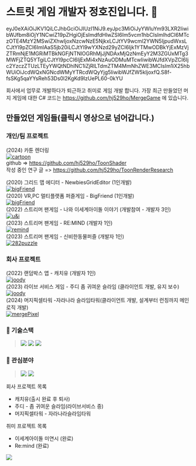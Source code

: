 # 스트릿 게임 개발자 정호진입니다. 👋

eyJ0eXAiOiJKV1QiLCJhbGciOiJIUzI1NiJ9.eyJpc3MiOiJyYWluYm93LXR2IiwibWJfbm8iOjY1NCwiZ19pZHgiOjEsImdfdHlwZSI6Im5vcm1hbCIsImlhdCI6MTczOTE4MzY2MSwiZXhwIjoxNzcwNzE5NjkxLCJtYV9wcml2YWN5IjpudWxsLCJtYl9pZCI6ImlAaS5jb20iLCJtYl9wYXNzd29yZCI6Ijk1YTMwODBkYjExMzVjZTRmNjE1MGRiMTBkNGFjNTNlOGRhMjJjNDAxMjQzNmEyY2M3ZGUxMTg3MWFjZTQ5YTgiLCJtYl9pcCI6IjExMi4xNzAuODMuMTcwIiwibWJfdXVpZCI6Ijc2YzczZTUzLTEyYWQtNDhlNC1iZjRlLTdmZTM4MmNhZWE3MCIsIm1iX25hbWUiOiJcdWQxNGNcdWMyYTRcdWQyYjg5IiwibWJfZW5kIjoxfQ.S8f-fsSKg5qaYYsReh53Ds0l2KgKd9IzUePL60-0kYU


회사에서 업무로 개발하다가 퇴근하고 취미로 게임 개발 합니다.
가장 최근 만들었던 머지 게임에 대한 C# 코드는 
https://github.com/hj529ho/MergeGame
에 있습니다.

## 만들었던 게임들(클릭시 영상으로 넘어갑니다.)

### 개인/팀 프로젝트
(2024) 카툰 렌더링<br>
[![cartoon](https://img.youtube.com/vi/Egx9t2RTPNY/0.jpg)](https://youtu.be/Egx9t2RTPNY)</br>
github => https://github.com/hj529ho/ToonShader</br>
작성 중인 연구 글 => https://github.com/hj529ho/ToonRenderResearch</br>

(2020) 그리드 맵 에디터 - NewbiesGridEditor (1인개발)</br>
[![bigFriend](https://img.youtube.com/vi/d1at_ebVVHs/0.jpg)](https://youtu.be/d1at_ebVVHs)</br>
(2020) VR,PC 멀티플랫폼 퍼즐게임 - BigFriend (1인개발)</br>
[![bigFriend](https://img.youtube.com/vi/4gb9R7yXvJQ/0.jpg)](https://youtu.be/4gb9R7yXvJQ)</br>
(2022) 스트리머 팬게임 - 나와 이세계아이돌 이야기 (개발참여 - 개발자 3인)</br>
[![u&i](https://img.youtube.com/vi/qpWYbDjcLaw/0.jpg)](https://youtu.be/qpWYbDjcLaw)</br>
(2023) 스트리머 팬게임 - RE:MIND (개발자 1인)</br>
[![remind](https://img.youtube.com/vi/qOwewrl_fOA/0.jpg)](https://youtu.be/qOwewrl_fOA)</br>
(2023) 스트리머 팬게임 - 신비한동물퍼즐 (개발자 1인)</br>
[![282puzzle](https://img.youtube.com/vi/_gJyAh9A_UY/0.jpg)](https://youtu.be/_gJyAh9A_UY)</br>

### 회사 프로젝트

(2022) 랜덤박스 앱 - 캐치유 (개발자 1인)</br>
[![joody](https://play-lh.googleusercontent.com/EMq53spZs6gKJXT6drAWIseZK8-ZazeBxD1sETpZq3L3JjqhqhVKQx3l__ZUSCuDt6gR=s96-rw)](https://play.google.com/store/apps/details?id=com.KLP.RZG)</br>
(2023) 라이브 서비스 게임 - 주디 좀 귀여운 슬라임 (클라이언트 개발, 유지 보수)</br>
[![joody](https://play-lh.googleusercontent.com/yz25BVCxhRfvO8vJ4OGHNrnQCODIAEOPBnM1ZeFPU20uRt-o2WP3Csjx_dH4sfYOljRz=s96-rw)](https://play.google.com/store/apps/details?id=com.joodyrn)</br>
(2024) 머지픽셀타워 -자라나라 슬라임타워(클라이언트 개발, 설계부터 런칭까지 메인 로직 개발)</br>
[![mergePixel](https://play-lh.googleusercontent.com/qEZRkzese4AK-bZflHOfypJ82rC5-ydPTD0FXJPwqORg2RFbwZZCuXonEPB6cFeOPQc=s96-rw)](https://play.google.com/store/apps/details?id=io.consalad.pstaos)</br>

### 🔭 기술스택
><img src="https://img.shields.io/badge/unity-black?style=flat-square&logo=Unity&logoColor=white"/>
><img src="https://img.shields.io/badge/django-092e20?style=flat-square&logo=django&logoColor=white"/> 
><img src="https://img.shields.io/badge/docker-2496ed?style=flat-square&logo=docker&logoColor=white"/> 

### 🌱 관심분야
><img src="https://img.shields.io/badge/실시간서버-239120?style=flat-square&logo=Csharp&logoColor=white"/>
><img src="https://img.shields.io/badge/Unreal Engine5-0e1128?style=flat-square&logo=Unreal Engine&logoColor=white"/>

회사 프로젝트 목록
 - 캐치유(출시 완료 후 퇴사)
 - 주디 - 좀 귀여운 슬라임(라이브서비스 중)
 - 머지픽셀타워 - 자라나라슬라임타워

취미 프로젝트 목록
 - 이세계아이돌 미연시 (완료)
 - Re:mind (완료)
 
<img src="https://ghchart.rshah.org/8a2be2/hj529ho"/>

<!--
**hj529ho/hj529ho** is a ✨ _special_ ✨ repository because its `README.md` (this file) appears on your GitHub profile.

Here are some ideas to get you started:

- 🔭 I’m currently working on ...
- 🌱 I’m currently learning ...
- 👯 I’m looking to collaborate on ...
- 🤔 I’m looking for help with ...
- 💬 Ask me about ...
- 📫 How to reach me: ...
- 😄 Pronouns: ...
- ⚡ Fun fact: ...
-->
